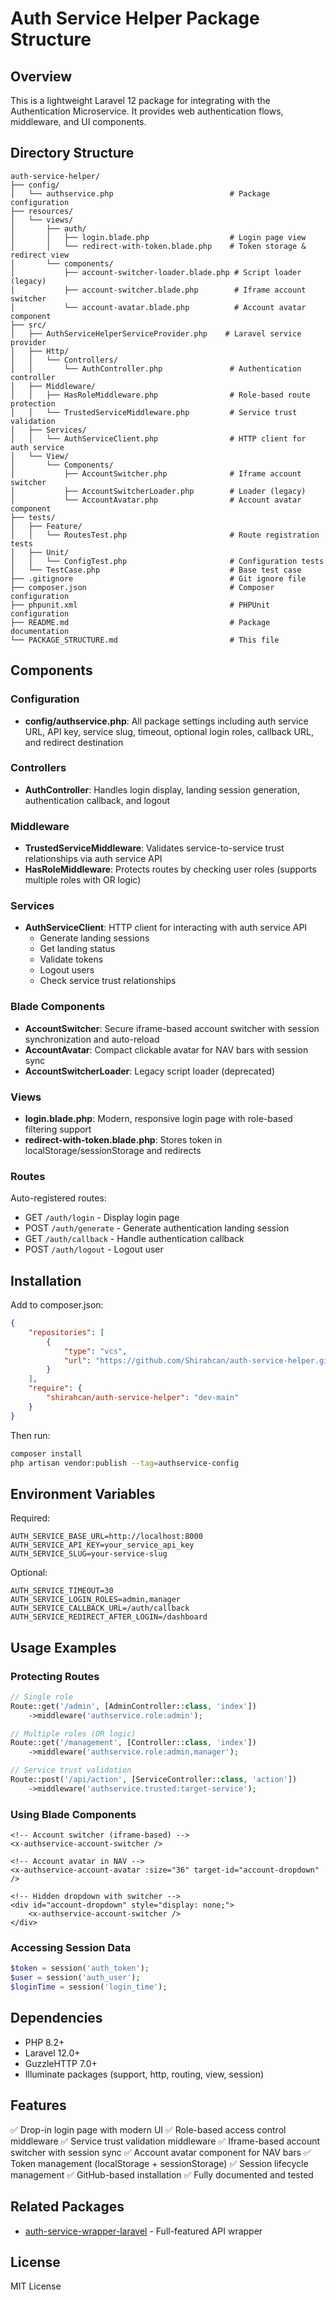 # Auth Service Helper Package Structure

## Overview
This is a lightweight Laravel 12 package for integrating with the Authentication Microservice. It provides web authentication flows, middleware, and UI components.

## Directory Structure

```
auth-service-helper/
├── config/
│   └── authservice.php                          # Package configuration
├── resources/
│   └── views/
│       ├── auth/
│       │   ├── login.blade.php                  # Login page view
│       │   └── redirect-with-token.blade.php    # Token storage & redirect view
│       └── components/
│           ├── account-switcher-loader.blade.php # Script loader (legacy)
│           ├── account-switcher.blade.php        # Iframe account switcher
│           └── account-avatar.blade.php          # Account avatar component
├── src/
│   ├── AuthServiceHelperServiceProvider.php    # Laravel service provider
│   ├── Http/
│   │   └── Controllers/
│   │       └── AuthController.php               # Authentication controller
│   ├── Middleware/
│   │   ├── HasRoleMiddleware.php                # Role-based route protection
│   │   └── TrustedServiceMiddleware.php         # Service trust validation
│   ├── Services/
│   │   └── AuthServiceClient.php                # HTTP client for auth service
│   └── View/
│       └── Components/
│           ├── AccountSwitcher.php              # Iframe account switcher
│           ├── AccountSwitcherLoader.php        # Loader (legacy)
│           └── AccountAvatar.php                # Account avatar component
├── tests/
│   ├── Feature/
│   │   └── RoutesTest.php                       # Route registration tests
│   ├── Unit/
│   │   └── ConfigTest.php                       # Configuration tests
│   └── TestCase.php                             # Base test case
├── .gitignore                                   # Git ignore file
├── composer.json                                # Composer configuration
├── phpunit.xml                                  # PHPUnit configuration
├── README.md                                    # Package documentation
└── PACKAGE_STRUCTURE.md                         # This file
```

## Components

### Configuration
- **config/authservice.php**: All package settings including auth service URL, API key, service slug, timeout, optional login roles, callback URL, and redirect destination

### Controllers
- **AuthController**: Handles login display, landing session generation, authentication callback, and logout

### Middleware
- **TrustedServiceMiddleware**: Validates service-to-service trust relationships via auth service API
- **HasRoleMiddleware**: Protects routes by checking user roles (supports multiple roles with OR logic)

### Services
- **AuthServiceClient**: HTTP client for interacting with auth service API
  - Generate landing sessions
  - Get landing status
  - Validate tokens
  - Logout users
  - Check service trust relationships

### Blade Components
- **AccountSwitcher**: Secure iframe-based account switcher with session synchronization and auto-reload
- **AccountAvatar**: Compact clickable avatar for NAV bars with session sync
- **AccountSwitcherLoader**: Legacy script loader (deprecated)

### Views
- **login.blade.php**: Modern, responsive login page with role-based filtering support
- **redirect-with-token.blade.php**: Stores token in localStorage/sessionStorage and redirects

### Routes
Auto-registered routes:
- GET `/auth/login` - Display login page
- POST `/auth/generate` - Generate authentication landing session
- GET `/auth/callback` - Handle authentication callback
- POST `/auth/logout` - Logout user

## Installation

Add to composer.json:
```json
{
    "repositories": [
        {
            "type": "vcs",
            "url": "https://github.com/Shirahcan/auth-service-helper.git"
        }
    ],
    "require": {
        "shirahcan/auth-service-helper": "dev-main"
    }
}
```

Then run:
```bash
composer install
php artisan vendor:publish --tag=authservice-config
```

## Environment Variables

Required:
```env
AUTH_SERVICE_BASE_URL=http://localhost:8000
AUTH_SERVICE_API_KEY=your_service_api_key
AUTH_SERVICE_SLUG=your-service-slug
```

Optional:
```env
AUTH_SERVICE_TIMEOUT=30
AUTH_SERVICE_LOGIN_ROLES=admin,manager
AUTH_SERVICE_CALLBACK_URL=/auth/callback
AUTH_SERVICE_REDIRECT_AFTER_LOGIN=/dashboard
```

## Usage Examples

### Protecting Routes
```php
// Single role
Route::get('/admin', [AdminController::class, 'index'])
    ->middleware('authservice.role:admin');

// Multiple roles (OR logic)
Route::get('/management', [Controller::class, 'index'])
    ->middleware('authservice.role:admin,manager');

// Service trust validation
Route::post('/api/action', [ServiceController::class, 'action'])
    ->middleware('authservice.trusted:target-service');
```

### Using Blade Components
```blade
<!-- Account switcher (iframe-based) -->
<x-authservice-account-switcher />

<!-- Account avatar in NAV -->
<x-authservice-account-avatar :size="36" target-id="account-dropdown" />

<!-- Hidden dropdown with switcher -->
<div id="account-dropdown" style="display: none;">
    <x-authservice-account-switcher />
</div>
```

### Accessing Session Data
```php
$token = session('auth_token');
$user = session('auth_user');
$loginTime = session('login_time');
```

## Dependencies

- PHP 8.2+
- Laravel 12.0+
- GuzzleHTTP 7.0+
- Illuminate packages (support, http, routing, view, session)

## Features

✅ Drop-in login page with modern UI
✅ Role-based access control middleware
✅ Service trust validation middleware
✅ Iframe-based account switcher with session sync
✅ Account avatar component for NAV bars
✅ Token management (localStorage + sessionStorage)
✅ Session lifecycle management
✅ GitHub-based installation
✅ Fully documented and tested

## Related Packages

- [auth-service-wrapper-laravel](https://github.com/Shirahcan/auth-service-wrapper-laravel) - Full-featured API wrapper

## License

MIT License
